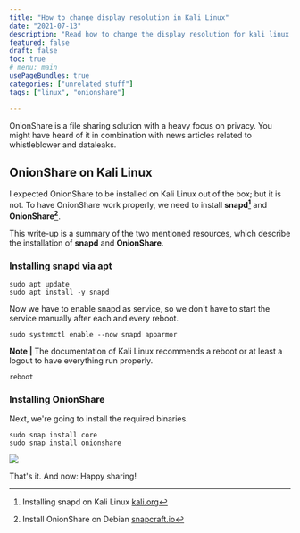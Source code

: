 ```yaml
---
title: "How to change display resolution in Kali Linux"
date: "2021-07-13"
description: "Read how to change the display resolution for kali linux. " 
featured: false 
draft: false 
toc: true 
# menu: main
usePageBundles: true 
categories: ["unrelated stuff"]
tags: ["linux", "onionshare"]

---
```


OnionShare is a file sharing solution with a heavy focus on privacy. You might have heard of it in combination with news articles related to whistleblower and dataleaks. 

<!--more-->

## OnionShare on Kali Linux 
I expected OnionShare to be installed on Kali Linux out of the box; but it is not. To have OnionShare work properly, we need to install **snapd[^fn1]** and **OnionShare[^fn2]**. 

This write-up is a summary of the two mentioned resources, which describe the installation of **snapd** and **OnionShare**. 

[^fn1]: Installing snapd on Kali Linux [kali.org](https://www.kali.org/docs/tools/snap/)

[^fn2]: Install OnionShare on Debian [snapcraft.io](https://snapcraft.io/install/onionshare/debian)

### Installing snapd via apt

```
sudo apt update 
sudo apt install -y snapd
```

Now we have to enable snapd as service, so we don't have to start the service manually after each and every reboot. 

```
sudo systemctl enable --now snapd apparmor
```

**Note |** The documentation of Kali Linux recommends a reboot or at least a logout to have everything run properly.

```
reboot
```

### Installing OnionShare
Next, we're going to install the required binaries.

```
sudo snap install core
sudo snap install onionshare
```

![](images/2021-09-22_20h38_10-1024x753.png)

That's it. And now: Happy sharing!


 

